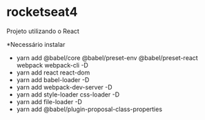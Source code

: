 # rocketseat4

Projeto utilizando o React

*Necessário instalar

- yarn add @babel/core @babel/preset-env @babel/preset-react webpack webpack-cli -D
- yarn add react react-dom
- yarn add babel-loader -D
- yarn add webpack-dev-server -D
- yarn add style-loader css-loader -D
- yarn add file-loader -D
- yarn add @babel/plugin-proposal-class-properties

